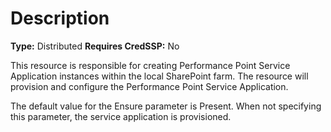 # Description

**Type:** Distributed
**Requires CredSSP:** No

This resource is responsible for creating Performance Point Service Application
instances within the local SharePoint farm. The resource will provision and
configure the Performance Point Service Application.

The default value for the Ensure parameter is Present. When not specifying this
parameter, the service application is provisioned.
